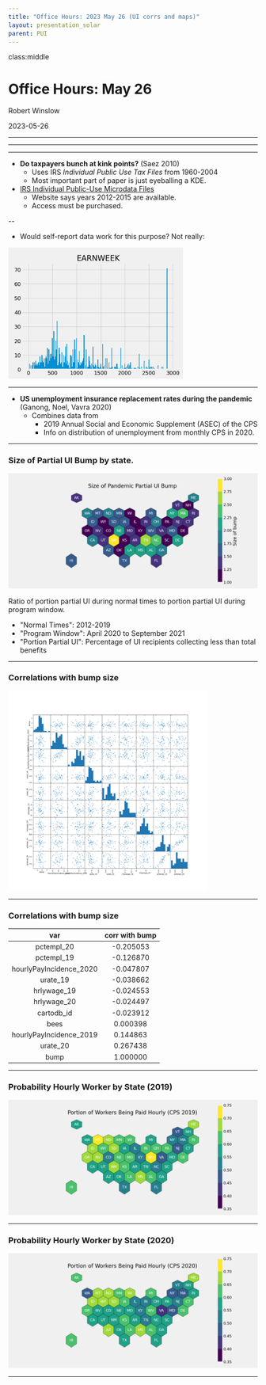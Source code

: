 ```yaml
---
title: "Office Hours: 2023 May 26 (UI corrs and maps)"
layout: presentation_solar
parent: PUI
---
```




class:middle


# Office Hours: May 26

Robert Winslow

2023-05-26


---

<!--
## Today:

1. Summary of Papers read
2. Bunching Data
-->









---

<!--
layout: true
class: header

<h2 style="background-color: #9cd6e4;">Bunching</h2>
layout: false
-->

---


- **Do taxpayers bunch at kink points?** (Saez 2010)
    - Uses IRS *Individual Public Use Tax Files* from 1960-2004
    - Most important part of paper is just eyeballing a KDE.
- [IRS Individual Public-Use Microdata Files](https://www.irs.gov/statistics/soi-tax-stats-individual-public-use-microdata-files)
    - Website says years 2012-2015 are available.
    - Access must be purchased. 

--

- Would self-report data work for this purpose? Not really:

<img src="img/20230526/earnweekHist.png" style="max-width:70%;">



---

- **US unemployment insurance replacement rates during the pandemic** (Ganong, Noel, Vavra 2020)
    - Combines data from 
        - 2019 Annual Social and Economic Supplement (ASEC) of the CPS
        - Info on distribution of unemployment from monthly CPS in 2020.





---

### Size of Partial UI Bump by state.

<img src="img/20230526/puiBump.png" style="max-width:100%;">

Ratio of portion partial UI during normal times to portion partial UI during program window.

- "Normal Times": 2012-2019
- "Program Window": April 2020 to September 2021
- "Portion Partial UI": Percentage of UI recipients collecting less than total benefits 



---

### Correlations with bump size

<img src="img/20230526/scatterMatrix.png" style="max-width:80%;">




---

### Correlations with bump size

| var | corr with bump |
|:-:|:-:|
| pctempl_20 | -0.205053 |
| pctempl_19 | -0.126870 |
| hourlyPayIncidence_2020 | -0.047807 |
| urate_19 | -0.038662 |
| hrlywage_19 | -0.024553 |
| hrlywage_20 | -0.024497 |
| cartodb_id | -0.023912 |
| bees | 0.000398 |
| hourlyPayIncidence_2019 | 0.144863 |
| urate_20 | 0.267438 |
| bump | 1.000000 |


---

### Probability Hourly Worker by State (2019)

<img src="img/20230526/paidHourRate2019.png" style="max-width:100%;">

---

### Probability Hourly Worker by State (2020)

<img src="img/20230526/paidHourRate2020.png" style="max-width:100%;">



---



